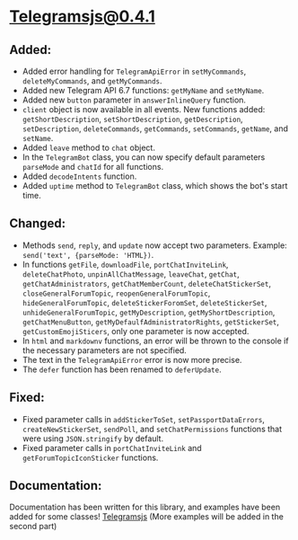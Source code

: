 # Telegramsjs@0.4.1

## Added:
- Added error handling for `TelegramApiError` in `setMyCommands`, `deleteMyCommands`, and `getMyCommands`.
- Added new Telegram API 6.7 functions: `getMyName` and `setMyName`.
- Added new `button` parameter in `answerInlineQuery` function.
- `client` object is now available in all events. New functions added: `getShortDescription`, `setShortDescription`, `getDescription`, `setDescription`, `deleteCommands`, `getCommands`, `setCommands`, `getName`, and `setName`.
- Added `leave` method to `chat` object.
- In the `TelegramBot` class, you can now specify default parameters `parseMode` and `chatId` for all functions.
- Added `decodeIntents` function.
- Added `uptime` method to `TelegramBot` class, which shows the bot's start time.

## Changed:
- Methods `send`, `reply`, and `update` now accept two parameters. Example: `send('text', {parseMode: 'HTML})`.
- In functions `getFile`, `downloadFile`, `portChatInviteLink`, `deleteChatPhoto`, `unpinAllChatMessage`, `leaveChat`, `getChat`, `getChatAdministrators`, `getChatMemberCount`, `deleteChatStickerSet`, `closeGeneralForumTopic`, `reopenGeneralForumTopic`, `hideGeneralForumTopic`, `deleteStickerForomSet`, `deleteStickerSet`, `unhideGeneralForumTopic`, `getMyDescription`, `getMyShortDescription`, `getChatMenuButton`, `getMyDefaulfAdministratorRights`, `getStickerSet`, `getCustomEmojiSticers`, only one parameter is now accepted.
- In `html` and `markdownv` functions, an error will be thrown to the console if the necessary parameters are not specified.
- The text in the `TelegramApiError` error is now more precise.
- The `defer` function has been renamed to `deferUpdate`.

## Fixed:
- Fixed parameter calls in `addStickerToSet`, `setPassportDataErrors`, `createNewStickerSet`, `sendPoll`, and `setChatPermissions` functions that were using `JSON.stringify` by default.
- Fixed parameter calls in `portChatInviteLink` and `getForumTopicIconSticker` functions.

## Documentation:
Documentation has been written for this library, and examples have been added for some classes! <a href="https://github.com/Sempai-07/Telegramsjs/tree/main/docs">Telegramsjs</a> (More examples will be added in the second part)